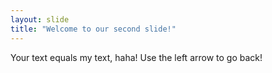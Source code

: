 ```yaml
---
layout: slide
title: "Welcome to our second slide!"
---
```

Your text equals my text, haha!
Use the left arrow to go back!
